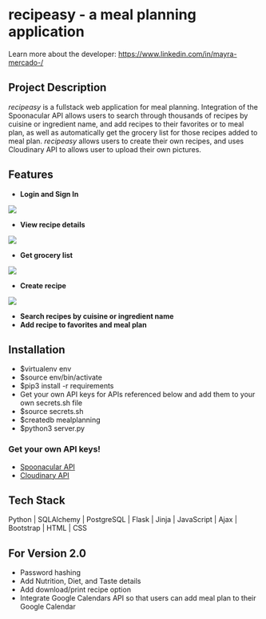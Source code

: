 # recipeasy - a meal planning application
Learn more about the developer: https://www.linkedin.com/in/mayra-mercado-/

## Project Description
_recipeasy_ is a fullstack web application for meal planning. Integration of the Spoonacular API allows users to search through thousands of recipes by cuisine or ingredient name, and add recipes to their favorites or to meal plan, as well as automatically get the grocery list for those recipes added to meal plan. _recipeasy_ allows users to create their own recipes, and uses Cloudinary API to allows user to upload their own pictures.

## Features
- **Login and Sign In**
<img src="https://media.giphy.com/media/WcKyjjJmyWhldVAxfC/giphy.gif">

- **View recipe details**
<img src="https://media.giphy.com/media/xO0jQtl4TEbE7OYOBT/giphy.gif">

- **Get grocery list**
<img src="https://media.giphy.com/media/SCLm4Im1znZVLHMF3i/giphy.gif">

- **Create recipe**
<img src="https://media.giphy.com/media/y0ydanHGuldJkzNpNE/giphy.gif">

- **Search recipes by cuisine or ingredient name**
- **Add recipe to favorites and meal plan**

## Installation
- $virtualenv env
- $source env/bin/activate
- $pip3 install -r requirements
- Get your own API keys for APIs referenced below and add them to your own secrets.sh file
- $source secrets.sh
- $createdb mealplanning
- $python3 server.py

### Get your own API keys!
- [Spoonacular API](https://spoonacular.com/food-api/console#Dashboard)
- [Cloudinary API](https://cloudinary.com/documentation/cloudinary_get_started)

## Tech Stack
Python | SQLAlchemy | PostgreSQL | Flask | Jinja | JavaScript | Ajax | Bootstrap | HTML | CSS

## For Version 2.0
- Password hashing
- Add Nutrition, Diet, and Taste details
- Add download/print recipe option
- Integrate Google Calendars API so that users can add meal plan to their Google Calendar
